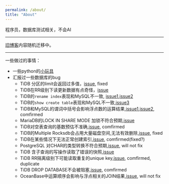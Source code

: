 ```yaml
---
permalink: /about/
title: "About"
---
```

程序员，数据库测试相关，不会AI

---

[旧博客](https://www.cnblogs.com/wengsy150943/)内容随机迁移中。

---

一些做过的事情：

- 一些python的[小玩具](https://github.com/wengsy150943/python-toys)
- 汇报过一些数据库的bug
  - TiDB 分区的limit会返回过多值，[issue](https://github.com/pingcap/tidb/issues/41462), fixed
  - TiDB在RR级别下读更新数据有点奇怪，[issue](https://github.com/pingcap/tidb/issues/42487)
  - TiDB的`rename index`表现和MySQL不一致, [issue1](https://github.com/pingcap/tidb/issues/43650),[issue2](https://github.com/pingcap/tidb/issues/43652)
  - TiDB的`show create table`表现和MySQL不一致,[issue3](https://github.com/pingcap/tidb/issues/43730)
  - TiDB和MySQL的谓词中括号会影响浮点数的运算结果,[issue1](https://github.com/pingcap/tidb/issues/44154),[issue2](https://bugs.mysql.com/bug.php?id=111142), comfirmed
  - MariaDB的LOCK IN SHARE MODE 加锁不符合预期,[issue](https://jira.mariadb.org/browse/MDEV-31569)
  - TiDB对空表查询的基数预估不准确,[issue](https://github.com/pingcap/tidb/issues/44563), comfirmed
  - TiDB的Multiple Rocksdb会占用大量磁盘空间,无法有效删除,[issue](https://github.com/pingcap/tidb/issues/44894), fixed
  - TiDB在某些情况下无法正常创建索引,[issue](https://github.com/pingcap/tidb/issues/45624), comfirmed(fixed?)
  - PostgreSQL 对CHAR的类型转换不符合预期,[issue](https://www.postgresql.org/message-id/tencent_57E520E634A739CC1F11E471%40qq.com), will not fix
  - TiDB 含子查询的写操作读取了错误的快照,[issue](https://github.com/pingcap/tidb/issues/45677)
  - TiDB RR隔离级别下可能读取重复的unique key,[issue](https://github.com/pingcap/tidb/issues/46900), comfirmed, duplicate
  - TiDB DROP DATABASE不会被阻塞,[issue](https://github.com/pingcap/tidb/issues/46943), comfirmed
  - OceanBase中运算顺序会影响与浮点相关的JOIN结果,[issue](https://github.com/oceanbase/oceanbase/issues/1590), will not fix

